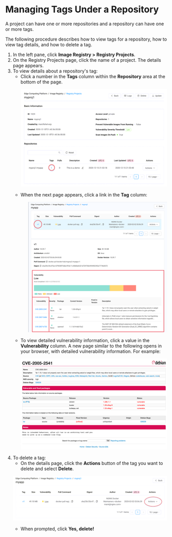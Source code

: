 # Managing Tags Under a Repository

A project can have one or more repositories and a repository can have one or more tags.

The following procedure describes how to view tags for a repository, how to view tag details, and how to delete a tag.

1. In the left pane, click **Image Registry > Registry Projects**.
2. On the Registry Projects page, click the name of a project. The details page appears.
3. To view details about a repository's tag:<ul><li>Click a number in the **Tags** column within the **Repository** area at the bottom of the page.
   <p align=center><img src="/docs/resources/images/registry/edit-project-tags.png" width="600"></li>
4. When the next page appears, click a link in the <strong>Tag</strong> column:<ul>
   <p align=center><img src="/docs/resources/images/registry/project-tags2.png" width="600"></ul>
5. To view detailed vulnerability information, click a value in the <strong>Vulnerability</strong> column. A new page similar to the following opens in your browser, with detailed vulnerability information. For example:
    <p align=center><img src="/docs/resources/images/registry/project-tags3.png" width="600"></ul>
4. To delete a tag:<ul><li>On the details page, click the <strong>Actions</strong> button of the tag you want to delete and select <strong>Delete</strong>.</ul></li>
   <p align=center><img src="/docs/resources/images/registry/delete-tags.png" width="600"><ul><li>
   When prompted, click <strong>Yes, delete!</strong></ul></li>